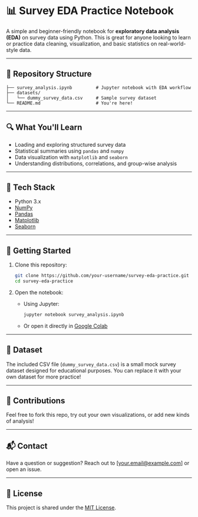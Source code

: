 # 📊 Survey EDA Practice Notebook

A simple and beginner-friendly notebook for **exploratory data analysis (EDA)** on survey data using Python. This is great for anyone looking to learn or practice data cleaning, visualization, and basic statistics on real-world-style data.

---

## 📁 Repository Structure

```
├── survey_analysis.ipynb         # Jupyter notebook with EDA workflow
├── datasets/
│   └── dummy_survey_data.csv     # Sample survey dataset
└── README.md                     # You're here!
```

---

## 🔍 What You'll Learn

- Loading and exploring structured survey data
- Statistical summaries using `pandas` and `numpy`
- Data visualization with `matplotlib` and `seaborn`
- Understanding distributions, correlations, and group-wise analysis

---

## 🧪 Tech Stack

- Python 3.x
- [NumPy](https://numpy.org/)
- [Pandas](https://pandas.pydata.org/)
- [Matplotlib](https://matplotlib.org/)
- [Seaborn](https://seaborn.pydata.org/)

---

## 🚀 Getting Started

1. Clone this repository:
   ```bash
   git clone https://github.com/your-username/survey-eda-practice.git
   cd survey-eda-practice
   ```

2. Open the notebook:
   - Using Jupyter:
     ```bash
     jupyter notebook survey_analysis.ipynb
     ```
   - Or open it directly in [Google Colab](https://colab.research.google.com/)

---

## 📂 Dataset

The included CSV file (`dummy_survey_data.csv`) is a small mock survey dataset designed for educational purposes. You can replace it with your own dataset for more practice!

---

## 🤝 Contributions

Feel free to fork this repo, try out your own visualizations, or add new kinds of analysis!

---

## 📬 Contact

Have a question or suggestion? Reach out to [your.email@example.com] or open an issue.

---

## 📝 License

This project is shared under the [MIT License](LICENSE).
